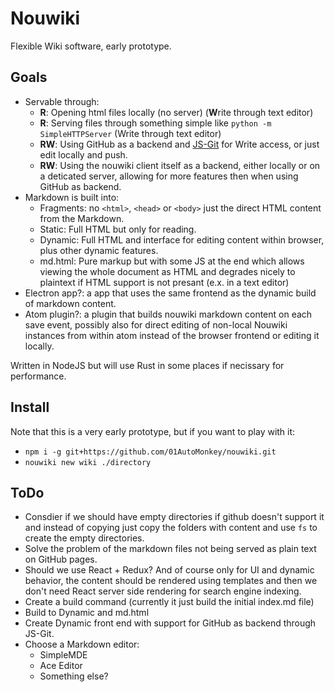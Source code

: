 # Nouwiki

Flexible Wiki software, early prototype.

## Goals

- Servable through:
	- **R**: Opening html files locally (no server) (**W**rite through text editor)
	- **R**: Serving files through something simple like `python -m SimpleHTTPServer` (Write through text editor)
	- **RW**: Using GitHub as a backend and [JS-Git](https://github.com/creationix/js-git) for Write access, or just edit locally and push.
	- **RW**: Using the nouwiki client itself as a backend, either locally or on a deticated server, allowing for more features then when using GitHub as backend.
- Markdown is built into:
	- Fragments: no `<html>`, `<head>` or `<body>` just the direct HTML content from the Markdown.
	- Static: Full HTML but only for reading.
	- Dynamic: Full HTML and interface for editing content within browser, plus other dynamic features.
	- md.html: Pure markup but with some JS at the end which allows viewing the whole document as HTML and degrades nicely to plaintext if HTML support is not presant (e.x. in a text editor)
- Electron app?: a app that uses the same frontend as the dynamic build of markdown content.
- Atom plugin?: a plugin that builds nouwiki markdown content on each save event, possibly also for direct editing of non-local Nouwiki instances from within atom instead of the browser frontend or editing it locally.

Written in NodeJS but will use Rust in some places if necissary for performance.

## Install

Note that this is a very early prototype, but if you want to play with it:

- `npm i -g git+https://github.com/01AutoMonkey/nouwiki.git`
- `nouwiki new wiki ./directory`

## ToDo

- Consdier if we should have empty directories if github doesn't support it and instead of copying just copy the folders with content and use `fs` to create the empty directories.
- Solve the problem of the markdown files not being served as plain text on GitHub pages.
- Should we use React + Redux? And of course only for UI and dynamic behavior, the content should be rendered using templates and then we don't need React server side rendering for search engine indexing.
- Create a build command (currently it just build the initial index.md file)
- Build to Dynamic and md.html
- Create Dynamic front end with support for GitHub as backend through JS-Git.
- Choose a Markdown editor:
	- SimpleMDE
	- Ace Editor
	- Something else?